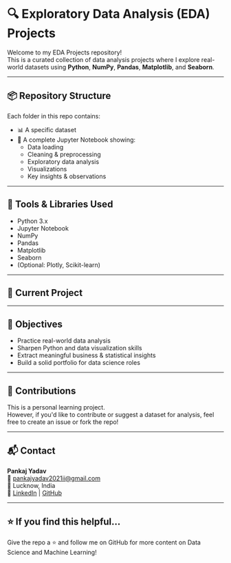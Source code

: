 # 🔍 Exploratory Data Analysis (EDA) Projects

Welcome to my EDA Projects repository!  
This is a curated collection of data analysis projects where I explore real-world datasets using **Python**, **NumPy**, **Pandas**, **Matplotlib**, and **Seaborn**.

---

## 📦 Repository Structure

Each folder in this repo contains:
- 📊 A specific dataset
- 🧪 A complete Jupyter Notebook showing:
  - Data loading
  - Cleaning & preprocessing
  - Exploratory data analysis
  - Visualizations
  - Key insights & observations

---

## 🚀 Tools & Libraries Used

- Python 3.x  
- Jupyter Notebook  
- NumPy  
- Pandas  
- Matplotlib  
- Seaborn  
- (Optional: Plotly, Scikit-learn)

---

## 📁 Current Project

---

## 🎯 Objectives

- Practice real-world data analysis
- Sharpen Python and data visualization skills
- Extract meaningful business & statistical insights
- Build a solid portfolio for data science roles

---

## 🤝 Contributions

This is a personal learning project.  
However, if you'd like to contribute or suggest a dataset for analysis, feel free to create an issue or fork the repo!

---

## 📬 Contact

**Pankaj Yadav**  
📧 pankajyadav2021ii@gmail.com  
📍 Lucknow, India  
🔗 [LinkedIn](https://www.linkedin.com/in/pankaj-yadav-590087360/) | [GitHub](https://github.com/kunjyadav123/EDA_Projects-)

---

## ⭐ If you find this helpful...

Give the repo a ⭐ and follow me on GitHub for more content on Data Science and Machine Learning!
